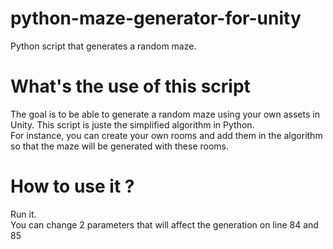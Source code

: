 # python-maze-generator-for-unity
Python script that generates a random maze.

<h1>What's the use of this script </h1>
<p>The goal is to be able to generate a random maze using your own assets in Unity. This script is juste the simplified algorithm in Python.</br>For instance, you can create your own rooms and add them in the algorithm so that the maze will be generated with these rooms.</p>

<h1>How to use it ? </h1>
<p>Run it.</br>You can change 2 parameters that will affect the generation on line 84 and 85</p>
